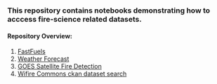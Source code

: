 <h3> This repository contains notebooks demonstrating how to acccess fire-science related datasets.</h3>


<h4>Repository Overview:</h4>
<ol><a href='https://github.com/BurnPro3D/data-api-notebooks/blob/main/access_fastfuels_data.ipynb'><li>FastFuels</li></a>
    <a href='https://github.com/BurnPro3D/data-api-notebooks/blob/main/access-weather-forecast-data.ipynb'><li>Weather Forecast</li></a>
    <a href='https://github.com/BurnPro3D/data-api-notebooks/blob/main/access-GOES-alerts-data.ipynb'><li>GOES Satellite Fire Detection</li></a>
    <a href='https://github.com/BurnPro3D/data-api-notebooks/blob/main/ckan-api.ipynb'><li>Wifire Commons ckan dataset search</li></a>
    
   

   